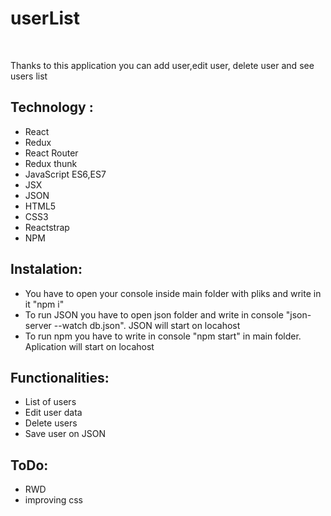 <h1>userList</h1> </br>
<p>Thanks to this application you can add user,edit user, delete user and see users list</p>
<h2>Technology :</h2>
<ul>
		<li>React</li>
  <li>Redux</li>
  <li>React Router</li>
  <li>Redux thunk</li>
  <li>JavaScript ES6,ES7</li>
		<li>JSX</li>
  <li>JSON</li>
    <li>HTML5</li>
		<li>CSS3</li>
  <li>Reactstrap</li>
		<li>NPM</li>
</ul>

<h2>Instalation:</h2>
<ul>
	<li>You have to open your console inside main folder with pliks and write in it "npm i"
		</li>
	<li>To run JSON you have to open json folder and write in console "json-server --watch db.json". JSON will start on locahost</li>
	<li>To run npm you have to write in console "npm start" in main folder. Aplication will start on locahost</li>
</ul>

<h2>Functionalities:</h2>
<ul>
	<li>List of users</li>
	<li>Edit user data</li>
	<li>Delete users</li>
  <li>Save user on JSON</li>
</ul>

<h2>ToDo:</h2>
<ul>
	<li>RWD</li>
	<li>improving css</li>
</ul>

